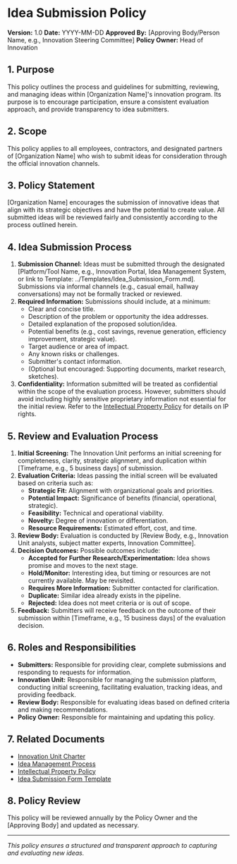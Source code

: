# Idea Submission Policy

**Version:** 1.0
**Date:** YYYY-MM-DD
**Approved By:** [Approving Body/Person Name, e.g., Innovation Steering Committee]
**Policy Owner:** Head of Innovation

## 1. Purpose

This policy outlines the process and guidelines for submitting, reviewing, and managing ideas within [Organization Name]'s innovation program. Its purpose is to encourage participation, ensure a consistent evaluation approach, and provide transparency to idea submitters.

## 2. Scope

This policy applies to all employees, contractors, and designated partners of [Organization Name] who wish to submit ideas for consideration through the official innovation channels.

## 3. Policy Statement

[Organization Name] encourages the submission of innovative ideas that align with its strategic objectives and have the potential to create value. All submitted ideas will be reviewed fairly and consistently according to the process outlined herein.

## 4. Idea Submission Process

1.  **Submission Channel:** Ideas must be submitted through the designated [Platform/Tool Name, e.g., Innovation Portal, Idea Management System, or link to Template: ../Templates/Idea_Submission_Form.md]. Submissions via informal channels (e.g., casual email, hallway conversations) may not be formally tracked or reviewed.
2.  **Required Information:** Submissions should include, at a minimum:
    *   Clear and concise title.
    *   Description of the problem or opportunity the idea addresses.
    *   Detailed explanation of the proposed solution/idea.
    *   Potential benefits (e.g., cost savings, revenue generation, efficiency improvement, strategic value).
    *   Target audience or area of impact.
    *   Any known risks or challenges.
    *   Submitter's contact information.
    *   (Optional but encouraged: Supporting documents, market research, sketches).
3.  **Confidentiality:** Information submitted will be treated as confidential within the scope of the evaluation process. However, submitters should avoid including highly sensitive proprietary information not essential for the initial review. Refer to the [Intellectual Property Policy](./Intellectual_Property_Policy.md) for details on IP rights.

## 5. Review and Evaluation Process

1.  **Initial Screening:** The Innovation Unit performs an initial screening for completeness, clarity, strategic alignment, and duplication within [Timeframe, e.g., 5 business days] of submission.
2.  **Evaluation Criteria:** Ideas passing the initial screen will be evaluated based on criteria such as:
    *   **Strategic Fit:** Alignment with organizational goals and priorities.
    *   **Potential Impact:** Significance of benefits (financial, operational, strategic).
    *   **Feasibility:** Technical and operational viability.
    *   **Novelty:** Degree of innovation or differentiation.
    *   **Resource Requirements:** Estimated effort, cost, and time.
3.  **Review Body:** Evaluation is conducted by [Review Body, e.g., Innovation Unit analysts, subject matter experts, Innovation Committee].
4.  **Decision Outcomes:** Possible outcomes include:
    *   **Accepted for Further Research/Experimentation:** Idea shows promise and moves to the next stage.
    *   **Hold/Monitor:** Interesting idea, but timing or resources are not currently available. May be revisited.
    *   **Requires More Information:** Submitter contacted for clarification.
    *   **Duplicate:** Similar idea already exists in the pipeline.
    *   **Rejected:** Idea does not meet criteria or is out of scope.
5.  **Feedback:** Submitters will receive feedback on the outcome of their submission within [Timeframe, e.g., 15 business days] of the evaluation decision.

## 6. Roles and Responsibilities

- **Submitters:** Responsible for providing clear, complete submissions and responding to requests for information.
- **Innovation Unit:** Responsible for managing the submission platform, conducting initial screening, facilitating evaluation, tracking ideas, and providing feedback.
- **Review Body:** Responsible for evaluating ideas based on defined criteria and making recommendations.
- **Policy Owner:** Responsible for maintaining and updating this policy.

## 7. Related Documents

- [Innovation Unit Charter](../Charter.md)
- [Idea Management Process](../Processes/Idea_Management_Process.md)
- [Intellectual Property Policy](./Intellectual_Property_Policy.md)
- [Idea Submission Form Template](../Templates/Idea_Submission_Form.md)

## 8. Policy Review

This policy will be reviewed annually by the Policy Owner and the [Approving Body] and updated as necessary.

---
*This policy ensures a structured and transparent approach to capturing and evaluating new ideas.* 